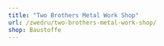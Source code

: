```yaml
---
title: "Two Brothers Metal Work Shop"
url: /zwedru/two-brothers-metal-work-shop/
shop: Baustoffe
---
```


